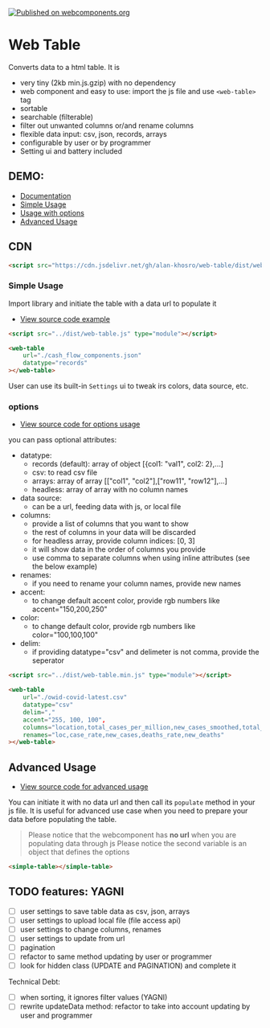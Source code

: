 [![Published on webcomponents.org](https://img.shields.io/badge/webcomponents.org-published-blue.svg)](https://www.webcomponents.org/element/owner/my-element)

# Web Table
Converts data to a html table. It is
- very tiny (2kb min.js.gzip) with no dependency
- web component and easy to use: import the js file and use `<web-table>` tag 
- sortable
- searchable (filterable)
- filter out unwanted columns or/and rename columns
- flexible data input: csv, json, records, arrays
- configurable by user or by programmer
- Setting ui and battery included

## DEMO: 
- [Documentation](https://alan-khosro.github.io/web-table/)
- [Simple Usage](https://alan-khosro.github.io/web-table/examples/simple-usage.html)
- [Usage with options](https://alan-khosro.github.io/web-table/examples/options-usage-example.html)
- [Advanced Usage](https://alan-khosro.github.io/web-table/examples/advanced-usage.html)

## CDN
```html
<script src="https://cdn.jsdelivr.net/gh/alan-khosro/web-table/dist/web-table.min.js" type="module"></script>
```

### Simple Usage
Import library and initiate the table with a data url to populate it

- [View source code example](https://raw.githubusercontent.com/alan-khosro/web-table/main/examples/simple-usage.html)


```html
<script src="../dist/web-table.js" type="module"></script>

<web-table 
	url="./cash_flow_components.json" 
	datatype="records"
></web-table>
```

User can use its built-in `Settings` ui to tweak irs colors, data source, etc.

### options
- [View source code for options usage](https://raw.githubusercontent.com/alan-khosro/web-table/main/examples/options-usage-example.html)

you can pass optional attributes:
- datatype:
	- records (default): array of object [{col1: "val1", col2: 2},...]
	- csv: to read csv file
	- arrays: array of array [["col1", "col2"],["row11", "row12"],...]
	- headless: array of array with no column names
- data source:
	- can be a url, feeding data with js, or local file
- columns: 
	- provide a list of columns that you want to show
	- the rest of columns in your data will be discarded
	- for headless array, provide column indices: [0, 3]
	- it will show data in the order of columns you provide
	- use comma to separate columns when using inline attributes (see the below example)
- renames:
	- if you need to rename your column names, provide new names
- accent:
	- to change default accent color, provide rgb numbers like accent="150,200,250"
- color:
	- to change default color, provide rgb numbers like color="100,100,100"
- delim:
	- if providing datatype="csv" and delimeter is not comma, provide the seperator

```html
<script src="../dist/web-table.min.js" type="module"></script>

<web-table 
	url="./owid-covid-latest.csv" 
	datatype="csv"
	delim=","
	accent="255, 100, 100",
	columns="location,total_cases_per_million,new_cases_smoothed,total_deaths_per_million,new_deaths_smoothed"
	renames="loc,case_rate,new_cases,deaths_rate,new_deaths"
></web-table>
```

## Advanced Usage
- [View source code for advanced usage](https://raw.githubusercontent.com/alan-khosro/web-table/main/examples/advanced-usage.js)

You can initiate it with no data url and then call its `populate` method in your js file.
It is useful for advanced use case when you need to prepare your data before populating the table.
> Please notice that the webcomponent has **no url** when you are populating data through js
> Please notice the second variable is an object that defines the options

```html
<simple-table></simple-table>
```


## TODO features: YAGNI
- [ ] user settings to save table data as csv, json, arrays
- [ ] user settings to upload local file (file access api)
- [ ] user settings to change columns, renames
- [ ] user settings to update from url
- [ ] pagination
- [ ] refactor to same method updating by user or programmer
- [ ] look for hidden class (UPDATE and PAGINATION) and complete it

Technical Debt:
- [ ] when sorting, it ignores filter values (YAGNI)
- [ ] rewrite updateData method: refactor to take into account updating by user and programmer
